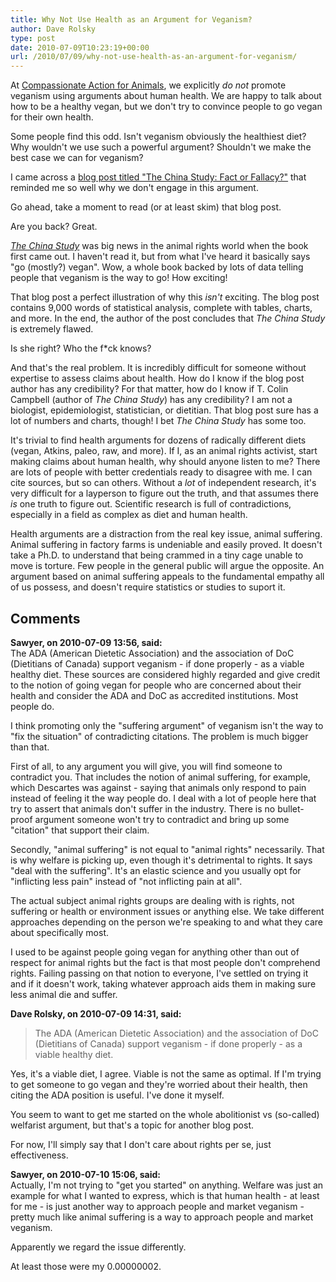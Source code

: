 ```yaml
---
title: Why Not Use Health as an Argument for Veganism?
author: Dave Rolsky
type: post
date: 2010-07-09T10:23:19+00:00
url: /2010/07/09/why-not-use-health-as-an-argument-for-veganism/
---
```


At [Compassionate Action for Animals][1], we explicitly _do not_ promote veganism using arguments
about human health. We are happy to talk about how to be a healthy vegan, but we don't try to
convince people to go vegan for their own health.

Some people find this odd. Isn't veganism obviously the healthiest diet? Why wouldn't we use such a
powerful argument? Shouldn't we make the best case we can for veganism?

I came across a [blog post titled "The China Study: Fact or Fallacy?"][2] that reminded me so well
why we don't engage in this argument.

Go ahead, take a moment to read (or at least skim) that blog post.

Are you back? Great.

[_The China Study_][3] was big news in the animal rights world when the book first came out. I
haven't read it, but from what I've heard it basically says "go (mostly?) vegan". Wow, a whole book
backed by lots of data telling people that veganism is the way to go! How exciting!

That blog post a perfect illustration of why this _isn't_ exciting. The blog post contains 9,000
words of statistical analysis, complete with tables, charts, and more. In the end, the author of the
post concludes that _The China Study_ is extremely flawed.

Is she right? Who the f\*ck knows?

And that's the real problem. It is incredibly difficult for someone without expertise to assess
claims about health. How do I know if the blog post author has any credibility? For that matter, how
do I know if T. Colin Campbell (author of _The China Study_) has any credibility? I am not a
biologist, epidemiologist, statistician, or dietitian. That blog post sure has a lot of numbers and
charts, though! I bet _The China Study_ has some too.

It's trivial to find health arguments for dozens of radically different diets (vegan, Atkins, paleo,
raw, and more). If I, as an animal rights activist, start making claims about human health, why
should anyone listen to me? There are lots of people with better credentials ready to disagree with
me. I can cite sources, but so can others. Without a _lot_ of independent research, it's very
difficult for a layperson to figure out the truth, and that assumes there _is_ one truth to figure
out. Scientific research is full of contradictions, especially in a field as complex as diet and
human health.

Health arguments are a distraction from the real key issue, animal suffering. Animal suffering in
factory farms is undeniable and easily proved. It doesn't take a Ph.D. to understand that being
crammed in a tiny cage unable to move is torture. Few people in the general public will argue the
opposite. An argument based on animal suffering appeals to the fundamental empathy all of us
possess, and doesn't require statistics or studies to suport it.

[1]: http://www.exploreveg.org
[2]: http://rawfoodsos.com/2010/07/07/the-china-study-fact-or-fallac/
[3]: http://www.thechinastudy.com/

## Comments

**Sawyer, on 2010-07-09 13:56, said:**  
The ADA (American Dietetic Association) and the association of DoC (Dietitians of Canada) support
veganism - if done properly - as a viable healthy diet. These sources are considered highly regarded
and give credit to the notion of going vegan for people who are concerned about their health and
consider the ADA and DoC as accredited institutions. Most people do.

I think promoting only the "suffering argument" of veganism isn't the way to "fix the situation" of
contradicting citations. The problem is much bigger than that.

First of all, to any argument you will give, you will find someone to contradict you. That includes
the notion of animal suffering, for example, which Descartes was against - saying that animals only
respond to pain instead of feeling it the way people do. I deal with a lot of people here that try
to assert that animals don't suffer in the industry. There is no bullet-proof argument someone won't
try to contradict and bring up some "citation" that support their claim.

Secondly, "animal suffering" is not equal to "animal rights" necessarily. That is why welfare is
picking up, even though it's detrimental to rights. It says "deal with the suffering". It's an
elastic science and you usually opt for "inflicting less pain" instead of "not inflicting pain at
all".

The actual subject animal rights groups are dealing with is rights, not suffering or health or
environment issues or anything else. We take different approaches depending on the person we're
speaking to and what they care about specifically most.

I used to be against people going vegan for anything other than out of respect for animal rights but
the fact is that most people don't comprehend rights. Failing passing on that notion to everyone,
I've settled on trying it and if it doesn't work, taking whatever approach aids them in making sure
less animal die and suffer.

**Dave Rolsky, on 2010-07-09 14:31, said:**

> The ADA (American Dietetic Association) and the association of DoC (Dietitians of Canada) support
> veganism - if done properly - as a viable healthy diet.

Yes, it's a viable diet, I agree. Viable is not the same as optimal. If I'm trying to get someone to
go vegan and they're worried about their health, then citing the ADA position is useful. I've done
it myself.

You seem to want to get me started on the whole abolitionist vs (so-called) welfarist argument, but
that's a topic for another blog post.

For now, I'll simply say that I don't care about rights per se, just effectiveness.

**Sawyer, on 2010-07-10 15:06, said:**  
Actually, I'm not trying to "get you started" on anything. Welfare was just an example for what I
wanted to express, which is that human health - at least for me - is just another way to approach
people and market veganism - pretty much like animal suffering is a way to approach people and
market veganism.

Apparently we regard the issue differently.

At least those were my 0.00000002.
